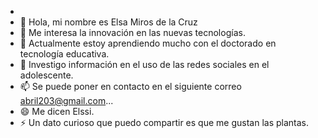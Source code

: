 - <img crs="cascaitas.jpeg">
- 👋 Hola, mi nombre es Elsa Miros de la Cruz
- 👀 Me interesa la innovación en las nuevas tecnologías.
- 🌱 Actualmente estoy aprendiendo mucho con el doctorado en tecnología  educativa.
- 💞️ Investigo  información en el uso de las redes sociales en el adolescente.
- 📫 Se puede poner en contacto en el siguiente correo abril203@gmail.com...
- 😄 Me dicen Elssi.
- ⚡ Un dato curioso que puedo compartir es que me gustan las plantas.

<!---
Elssiemc24/Elssiemc24 is a ✨ special ✨ repository because its `README.md` (this file) appears on your GitHub profile.
You can click the Preview link to take a look at your changes.
--->
